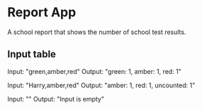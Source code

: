 # Report App

A school report that shows the number of school test results.

## Input table

Input: "green,amber,red"
Output: "green: 1, amber: 1, red: 1"

Input: "Harry,amber,red"
Output: "amber: 1, red: 1, uncounted: 1"

Input: ""
Output: "Input is empty"